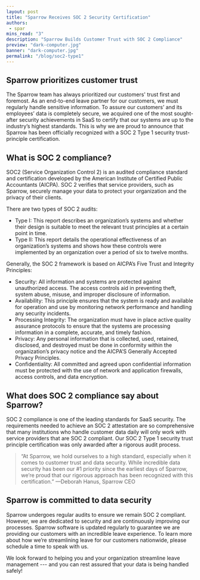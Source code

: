 ```yaml
---
layout: post
title: "Sparrow Receives SOC 2 Security Certification"
authors:
 - spar
mins_read: "3"
description: "Sparrow Builds Customer Trust with SOC 2 Compliance"
preview: "dark-computer.jpg"
banner: "dark-computer.jpg"
permalink: "/blog/soc2-type1"
---
```


## Sparrow prioritizes customer trust 
The Sparrow team has always prioritized our customers' trust first and foremost. As an end-to-end leave partner for our customers, we must regularly handle sensitive information. To assure our customers’ and its employees’ data is completely secure, we acquired one of the most sought-after security achievements in SaaS to certify that our systems are up to the industry’s highest standards. This is why we are proud to announce that Sparrow has been officially recognized with a SOC 2 Type 1 security trust-principle certification.

## What is SOC 2 compliance? 
SOC2 (Service Organization Control 2) is an audited compliance standard and certification developed by the American Institute of Certified Public Accountants (AICPA). SOC 2 verifies that service providers, such as Sparrow, securely manage your data to protect your organization and the privacy of their clients.

There are two types of SOC 2 audits: 
- Type I: This report describes an organization’s systems and whether their design is suitable to meet the relevant trust principles at a certain point in time.
- Type II: This report details the operational effectiveness of an organization’s systems and shows how these controls were implemented by an organization over a period of six to twelve months. 

Generally, the SOC 2 framework is based on AICPA’s Five Trust and Integrity Principles:
- Security: All information and systems are protected against unauthorized access. The access controls aid in preventing theft, system abuse, misuse, and improper disclosure of information. 
- Availability: This principle ensures that the system is ready and available for operation and use by monitoring network performance and handling any security incidents.
- Processing Integrity: The organization must have in place active quality assurance protocols to ensure that the systems are processing information in a complete, accurate, and timely fashion.
- Privacy: Any personal information that is collected, used, retained, disclosed, and destroyed must be done in conformity within the organization’s privacy notice and the AICPA’S Generally Accepted Privacy Principles.
- Confidentiality: All committed and agreed upon confidential information must be protected with the use of network and application firewalls, access controls, and data encryption.

## What does SOC 2 compliance say about Sparrow? 
SOC 2 compliance is one of the leading standards for SaaS security. The requirements needed to achieve an SOC 2 attestation are so comprehensive that many institutions who handle customer data daily will only work with service providers that are SOC 2 compliant. Our SOC 2 Type 1 security trust principle certification was only awarded after a rigorous audit process.

> “At Sparrow, we hold ourselves to a high standard, especially when it comes to customer trust and data security. While incredible data security has been our #1 priority since the earliest days of Sparrow, we’re proud that our rigorous approach has been recognized with this certification.” —Deborah Hanus, Sparrow CEO 

## Sparrow is committed to data security 
Sparrow undergoes regular audits to ensure we remain SOC 2 compliant. However, we are dedicated to security and are continuously improving our processes. Sparrow software is updated regularly to guarantee we are providing our customers with an incredible leave experience. To learn more about how we’re streamlining leave for our customers nationwide, please schedule a time to speak with us. 

We look forward to helping you and your organization streamline leave management --- and you can rest assured that your data is being handled safely!

